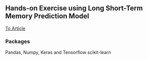 ## Hands-on Exercise using Long Short-Term Memory Prediction Model
[To Article](https://towardsdatascience.com/step-by-step-guide-building-a-prediction-model-in-python-ac441e8b9e8b)

### Packages
Pandas, Numpy, Keras and Tensorflow scikit-learn